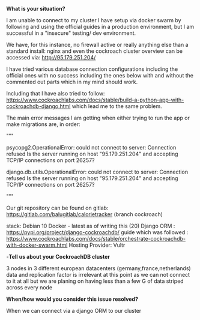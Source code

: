 
**What is your situation?**

I am unable to connect to my cluster I have setup via docker swarm by following and using the official guides in a production environment, but I am successful in a "insecure" testing/ dev environment.

We have, for this instance, no firewall active or really anything else than a standard install: nginx and even the cockroach cluster overview can be accessed via: http://95.179.251.204/

I have tried various database connection configurations including the official ones with no success including the ones below with and without the commented out parts
which in my mind should work.

Including that I have also tried to follow: https://www.cockroachlabs.com/docs/stable/build-a-python-app-with-cockroachdb-django.html
which lead me to the same problem.

The main error messages I am getting when either trying to run the app or make migrations are, in order:

"""

psycopg2.OperationalError: could not connect to server: Connection refused
        Is the server running on host "95.179.251.204" and accepting
        TCP/IP connections on port 26257?

django.db.utils.OperationalError: could not connect to server: Connection refused
        Is the server running on host "95.179.251.204" and accepting
        TCP/IP connections on port 26257?

"""


Our git repository can be found on gitlab: https://gitlab.com/balugitlab/calorietracker (branch cockroach)


stack:
Debian 10
Docker - latest as of writing this (20)
Django ORM : https://pypi.org/project/django-cockroachdb/
guide which was followed : https://www.cockroachlabs.com/docs/stable/orchestrate-cockroachdb-with-docker-swarm.html
Hosting Provider: Vultr



-**Tell us about your CockroachDB cluster**


3 nodes in 3 different european datacenters (germany,france,netherlands)
data and replication factor is irrelevant at this point as we can not connect to it at all but we are planing on having less than a few G of data striped across every node

**When/how would you consider this issue resolved?**

When we can connect via a django ORM to our cluster

